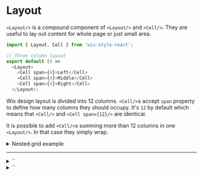 # Layout

`<Layout/>` is a compound component of `<Layout/>` and `<Cell/>`.
They are useful to lay out content for whole page or just small area.

```js
import { Layout, Cell } from 'wix-style-react';

// Three column layout
export default () =>
  <Layout>
    <Cell span={4}>Left</Cell>
    <Cell span={4}>Middle</Cell>
    <Cell span={4}>Right</Cell>
  </Layout>;
```

Wix design layout is divided into 12 columns. `<Cell/>`s accept `span`
property to define how many columns they should occupy. It's `12` by
default which means that `<Cell/>` and `<Cell span={12}/>` are identical.

It is possible to add `<Cell/>`s summing more than 12 columns in one
`<Layout/>`. In that case they simply wrap.

<details>
  <summary>Nested grid example</summary>

  ```js
  import { Layout, Cell } from 'wix-style-react';

  // Three column layout
  export default () =>
    <Layout>
      <Cell span={4}>Left</Cell>
      <Cell span={4}>
        <Layout>
          <Cell span={6}>left of middle</Cell>
          <Cell span={6}>right of middle</Cell>
        </Layout>
      </Cell>
      <Cell span={4}>Right</Cell>
    </Layout>;
  ```
</details>

---

<details>
  <summary>`<Layout/>`</summary>

  | propName | propType | defaultValue | isRequired | description                                                                        |
  | ---      | ---      | ---          | ---        | ---                                                                                |
  | children | `node`   |              | -          | should only be one or more `<Cell/>` components                                    |
  | gap      | `string` or `number` | `'30px'`     | -          | regular [css `gap` property](https://developer.mozilla.org/en-US/docs/Web/CSS/gap) |
  | cols     | `number` | `12`         | -          | set desired number of columns. This works in relation to `span` prop of `<Cell/>`  |
</details>

<details>
  <summary>`<Cell/>`</summary>

  | propName | propType | defaultValue | isRequired | description                                                                        |
  | ---      | ---      | ---          | ---        | ---                                                                                |
  | children | `node`   |              | -          | any node to be rendered inside                                                     |
  | span     | `number` | 12           | -          | how many columns should this cell occupy. Can be any number from 1 to 12 inclusive |
  | vertical | `bool`   |              | -          | whether to align children vertically to the middle                                 |
</details>
